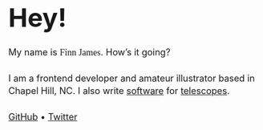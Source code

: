 ---
---

<h1 class="no-hash">Hey!</h1>

My name is <span class="bold hint--top hint--rounded" aria-label="he/him, please">Finn James</span>. How’s it going?

I am a frontend developer and amateur illustrator based in Chapel Hill, NC. I also write <a href="https://github.com/finnsjames/threepio">software</a> for <a href="https://skynet.unc.edu">telescopes</a>.

[GitHub](https://github.com/finnsjames) • [Twitter](https://twitter.com/finnsjames) 

<p class="email-wrapper">
  <Email />
</p>

<script lang="ts">
  import Email from "$lib/Email.svelte"
</script>

<style lang="scss">
  p {
    text-shadow: 0 0 2.2rem var(--bg);
  }
  h1 {
    font-weight: bold;
    font-size: 3.2rem;
    margin-top: 1rem;
    margin-bottom: 1.6rem;
    font-variation-settings: "wght" 800, "CASL" 1, "slnt" -15;
  }
  a {
    color: var(--medium-purple);
  }
  p {
    font-size: large;
    line-height: 1.6rem;
    margin-bottom: 1.6rem;
  }
  .hint--top {
    font-family: "RecVar" !important;
    &::before {
      border-top-color: var(--fg);
    }
    &::after {
      font-family: "RecVar", sans-serif;
      font-variation-settings: "wght" 550;
      background-color: var(--fg);
      color: var(--bg);
      text-shadow: none !important;
    }
  }
  .email-wrapper {
    padding-top: 0.8rem;
      transform: translateX(-1px);
  }
  @media screen and (max-width: 767px) {
    .email-wrapper {
      transform: none;
    }
  }

  .bold {
    font-variation-settings: "wght" 800;
  }
</style>
